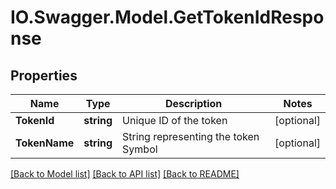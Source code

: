 # IO.Swagger.Model.GetTokenIdResponse
## Properties

Name | Type | Description | Notes
------------ | ------------- | ------------- | -------------
**TokenId** | **string** | Unique ID of the token | [optional] 
**TokenName** | **string** | String representing the token Symbol | [optional] 

[[Back to Model list]](../README.md#documentation-for-models) [[Back to API list]](../README.md#documentation-for-api-endpoints) [[Back to README]](../README.md)

